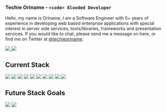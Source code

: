 ### Techie Oriname - <code>\<code\> ßlooded Developer</code>

<p>Hello, my name is Oriname, I am a Software Engineer with 5+ years of experience in developing web based enterprise applications with special interest in server side services, tools/libraries, frameworks and presentation services. If you would like to chat, please send me a message on here, or find me on Twitter at <a href="http://www.twitter.com/techieoriname">@techieoriname</a>.</p>
  <a href="https://github.com/xpresserjs/framework">
    <img src="https://github-readme-stats.vercel.app/api/pin/?username=techieoriname&repo=framework">
  </a>
  <a href="https://github.com/techieoriname/vue3-Phone-Number-Input">
    <img src="https://github-readme-stats.vercel.app/api/pin/?username=techieoriname&repo=vue3-Phone-Number-Input">
  </a>

## Current Stack

<img src="https://img.shields.io/badge/HTML5-E34F26?logo=HTML5&logoColor=white&style=for-the-badge"> <img src="https://img.shields.io/badge/CSS3-1572B6?logo=CSS3&logoColor=white&style=for-the-badge"> <img src="https://img.shields.io/badge/JavaScript-F7DF1E?logo=JavaScript&logoColor=black&style=for-the-badge"> <img src="https://img.shields.io/badge/Typescript-2E74BE?logo=typescript&logoColor=white&style=for-the-badge"> <img src="https://img.shields.io/badge/Tailwind CSS-38B2AC?logo=Tailwind-CSS&logoColor=black&style=for-the-badge"> <img src="https://img.shields.io/badge/Bootstrap-563D7C?logo=bootstrap&logoColor=white&style=for-the-badge"> <img src="https://img.shields.io/badge/Vue-41B883?logo=vuedotjs&logoColor=black&style=for-the-badge"> <img src="https://img.shields.io/badge/react-5ED2F3?logo=react&logoColor=black&style=for-the-badge"> <img src="https://img.shields.io/badge/Nodejs-68A063?logo=nodedotjs&logoColor=black&style=for-the-badge"> <img src="https://img.shields.io/badge/react%20native-5ED2F3?logo=react&logoColor=black&style=for-the-badge">


## Future Stack Goals
<img src="https://img.shields.io/badge/RUST-000101?logo=rust&logoColor=white&style=for-the-badge"> <img src="https://img.shields.io/badge/Go-06A7D0?logo=go&logoColor=white&style=for-the-badge">
